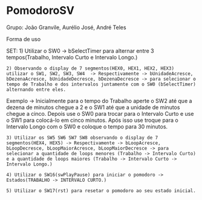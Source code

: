 # PomodoroSV

Grupo: João Granvile, Aurélio José, André Teles

Forma de uso

SET:
	1) Utilizar o SW0 -> bSelectTimer para alternar entre 3 tempos(Trabalho, Intervalo Curto e Intervalo Longo.)

	2) Observando o display de 7 segmentos(HEX0, HEX1, HEX2, HEX3) utilizar o SW1, SW2, SW3, SW4  -> Respectivamente -> bUnidadeAcresce, bDezenaAcresce, bUnidadeDecresce, bDezenaDecresce -> para selecionar o tempo de Trabalho e dos intervalos juntamente com o SW0 (bSelectTimer) alternando entre eles. 
Exemplo -> Inicialmente para o tempo do Trabalho aperte o SW2 até que a dezena de minutos chegue a 2 e o SW1 até que a unidade de minutos chegue a cinco.
Depois use o SW0 para trocar para o Intervalo Curto e use o SW1 para colocá-lo em cinco minutos. Após isso use troque para o Intervalo Longo com o SW0 e coloque o tempo para 30 minutos.

	3) Utilizar os SW5 SW6 SW7 SW8 observando o display de 7 segmentos(HEX4, HEX5) -> Respectivamente -> bLoopAcresce, bLoopDecresce, bLoopMaiorAcresce, bLoopMaiorDecresce -> para selecionar a quantidade de loops menores (Trabalho -> Intervalo Curto) e a quantidade de loops maiores (Trabalho -> Intervalo Curto -> Intervalo Longo.)

	4) Utilizar o SW16(swPlayPause) para iniciar o pomodoro -> Estados(TRABALHO -> INTERVALO CURTO.)
	
	5) Utilizar o SW17(rst) para resetar o pomodoro ao seu estado inicial. 
